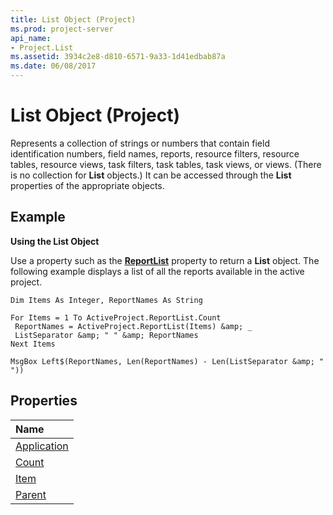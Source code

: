```yaml
---
title: List Object (Project)
ms.prod: project-server
api_name:
- Project.List
ms.assetid: 3934c2e8-d810-6571-9a33-1d41edbab87a
ms.date: 06/08/2017
---
```



# List Object (Project)

Represents a collection of strings or numbers that contain field identification numbers, field names, reports, resource filters, resource tables, resource views, task filters, task tables, task views, or views. (There is no collection for **List** objects.) It can be accessed through the **List** properties of the appropriate objects.


## Example

 **Using the List Object**

Use a property such as the **[ReportList](http://msdn.microsoft.com/library/0c688797-21cc-eaa0-0ebf-95e1e053f222%28Office.15%29.aspx)** property to return a **List** object. The following example displays a list of all the reports available in the active project.




```
Dim Items As Integer, ReportNames As String 
 
For Items = 1 To ActiveProject.ReportList.Count 
 ReportNames = ActiveProject.ReportList(Items) &amp; _ 
 ListSeparator &amp; " " &amp; ReportNames 
Next Items 
 
MsgBox Left$(ReportNames, Len(ReportNames) - Len(ListSeparator &amp; " "))
```


## Properties



|**Name**|
|:-----|
|[Application](http://msdn.microsoft.com/library/55f48bb5-e5cc-8117-9e01-be55964690af%28Office.15%29.aspx)|
|[Count](http://msdn.microsoft.com/library/d417857d-99f9-3c82-f211-4dd0241deb44%28Office.15%29.aspx)|
|[Item](http://msdn.microsoft.com/library/9dbe7805-82b7-650a-28c4-ec4d22914f66%28Office.15%29.aspx)|
|[Parent](http://msdn.microsoft.com/library/08d2d7d8-fafc-8f60-be78-c2d462005eaf%28Office.15%29.aspx)|

